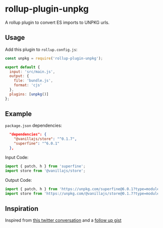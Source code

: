 # rollup-plugin-unpkg

A rollup plugin to convert ES imports to UNPKG urls.

## Usage

Add this plugin to `rollup.config.js`:

```js
const unpkg = require('rollup-plugin-unpkg');

export default {
  input: 'src/main.js',
  output: {
    file: 'bundle.js',
    format: 'cjs'
  },
  plugins: [unpkg()]
};
```

## Example

`package.json` dependencies:

```json
  "dependencies": {
    "@vanillajs/store": "^0.1.7",
    "superfine": "^6.0.1"
  },
```

Input Code:

```js
import { patch, h } from 'superfine';
import store from '@vanillajs/store';
```

Output Code:

```js
import { patch, h } from 'https://unpkg.com/superfine@6.0.1?type=module';
import store from 'https://unpkg.com/@vanillajs/store@0.1.7?type=module';
```

## Inspiration

Inspired from [this twitter conversation](https://twitter.com/Rich_Harris/status/933745598754447360) and a [follow up gist](https://gist.github.com/Rich-Harris/9ee5338527e7fa4ab251a02685729ee7)

